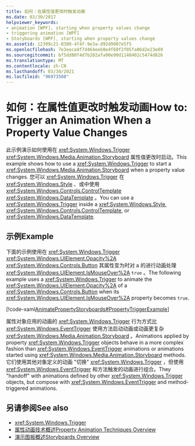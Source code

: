 ```yaml
---
title: 如何：在属性值更改时触发动画
ms.date: 03/30/2017
helpviewer_keywords:
- animation [WPF], starting when property values change
- triggering animation [WPF]
- Storyboards [WPF], starting when property values change
ms.assetid: 12399c21-0300-4f4f-9e3a-d92d9907e5f5
ms.openlocfilehash: 7e3eecedf7d464eeb8e4f60f2f05fa06d2e23e09
ms.sourcegitcommit: bf5dd80f4d7b202afa90e90d1148402c5474d826
ms.translationtype: MT
ms.contentlocale: zh-CN
ms.lasthandoff: 03/30/2021
ms.locfileid: "96973508"
---
```

# <a name="how-to-trigger-an-animation-when-a-property-value-changes"></a><span data-ttu-id="8493f-102">如何：在属性值更改时触发动画</span><span class="sxs-lookup"><span data-stu-id="8493f-102">How to: Trigger an Animation When a Property Value Changes</span></span>
<span data-ttu-id="8493f-103">此示例演示如何使用在 <xref:System.Windows.Trigger> <xref:System.Windows.Media.Animation.Storyboard> 属性值更改时启动。</span><span class="sxs-lookup"><span data-stu-id="8493f-103">This example shows how to use a <xref:System.Windows.Trigger> to start a <xref:System.Windows.Media.Animation.Storyboard> when a property value changes.</span></span> <span data-ttu-id="8493f-104">您可以 <xref:System.Windows.Trigger> 在 <xref:System.Windows.Style> 、或中使用 <xref:System.Windows.Controls.ControlTemplate> <xref:System.Windows.DataTemplate> 。</span><span class="sxs-lookup"><span data-stu-id="8493f-104">You can use a <xref:System.Windows.Trigger> inside a <xref:System.Windows.Style>, <xref:System.Windows.Controls.ControlTemplate>, or <xref:System.Windows.DataTemplate>.</span></span>  
  
## <a name="example"></a><span data-ttu-id="8493f-105">示例</span><span class="sxs-lookup"><span data-stu-id="8493f-105">Example</span></span>  
 <span data-ttu-id="8493f-106">下面的示例使用在 <xref:System.Windows.Trigger> <xref:System.Windows.UIElement.Opacity%2A> <xref:System.Windows.Controls.Button> 其属性变为时对 a 的进行动画处理 <xref:System.Windows.UIElement.IsMouseOver%2A> `true` 。</span><span class="sxs-lookup"><span data-stu-id="8493f-106">The following example uses a <xref:System.Windows.Trigger> to animate the <xref:System.Windows.UIElement.Opacity%2A> of a <xref:System.Windows.Controls.Button> when its <xref:System.Windows.UIElement.IsMouseOver%2A> property becomes `true`.</span></span>  
  
 [!code-xaml[AnimatePropertyStoryboards#PropertyTriggerExample](~/samples/snippets/xaml/VS_Snippets_Wpf/AnimatePropertyStoryboards/XAML/PropertyTriggerExample.xaml#propertytriggerexample)]  
  
 <span data-ttu-id="8493f-107">属性对象应用的动画的 <xref:System.Windows.Trigger> 行为方式比 <xref:System.Windows.EventTrigger> 使用方法启动动画或动画更复杂 <xref:System.Windows.Media.Animation.Storyboard> 。</span><span class="sxs-lookup"><span data-stu-id="8493f-107">Animations applied by property <xref:System.Windows.Trigger> objects behave in a more complex fashion than <xref:System.Windows.EventTrigger> animations or animations started using <xref:System.Windows.Media.Animation.Storyboard> methods.</span></span>  <span data-ttu-id="8493f-108">它们使用其他对象定义的动画 "切换" <xref:System.Windows.Trigger> ，但使用 <xref:System.Windows.EventTrigger> 和方法触发的动画进行组合。</span><span class="sxs-lookup"><span data-stu-id="8493f-108">They "handoff" with animations defined by other <xref:System.Windows.Trigger> objects, but compose with <xref:System.Windows.EventTrigger> and method-triggered animations.</span></span>  
  
## <a name="see-also"></a><span data-ttu-id="8493f-109">另请参阅</span><span class="sxs-lookup"><span data-stu-id="8493f-109">See also</span></span>

- <xref:System.Windows.Trigger>
- [<span data-ttu-id="8493f-110">属性动画技术概述</span><span class="sxs-lookup"><span data-stu-id="8493f-110">Property Animation Techniques Overview</span></span>](property-animation-techniques-overview.md)
- [<span data-ttu-id="8493f-111">演示图板概述</span><span class="sxs-lookup"><span data-stu-id="8493f-111">Storyboards Overview</span></span>](storyboards-overview.md)
